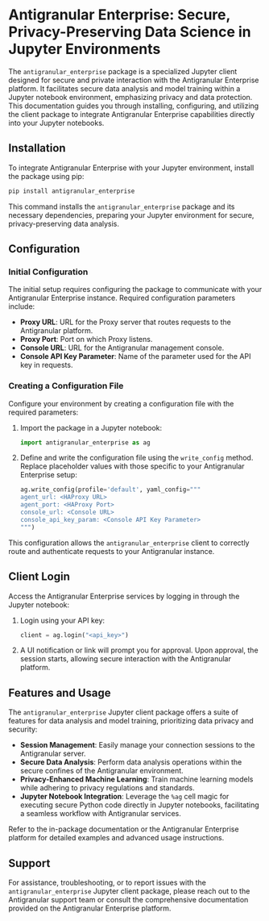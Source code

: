 # Antigranular Enterprise: Secure, Privacy-Preserving Data Science in Jupyter Environments

The `antigranular_enterprise` package is a specialized Jupyter client designed for secure and private interaction with the Antigranular Enterprise platform. It facilitates secure data analysis and model training within a Jupyter notebook environment, emphasizing privacy and data protection. This documentation guides you through installing, configuring, and utilizing the client package to integrate Antigranular Enterprise capabilities directly into your Jupyter notebooks.

## Installation

To integrate Antigranular Enterprise with your Jupyter environment, install the package using pip:

```bash
pip install antigranular_enterprise
```

This command installs the `antigranular_enterprise` package and its necessary dependencies, preparing your Jupyter environment for secure, privacy-preserving data analysis.

## Configuration

### Initial Configuration

The initial setup requires configuring the package to communicate with your Antigranular Enterprise instance. Required configuration parameters include:

- **Proxy URL**: URL for the Proxy server that routes requests to the Antigranular platform.
- **Proxy Port**: Port on which Proxy listens.
- **Console URL**: URL for the Antigranular management console.
- **Console API Key Parameter**: Name of the parameter used for the API key in requests.

### Creating a Configuration File

Configure your environment by creating a configuration file with the required parameters:

1. Import the package in a Jupyter notebook:

    ```python
    import antigranular_enterprise as ag
    ```

2. Define and write the configuration file using the `write_config` method. Replace placeholder values with those specific to your Antigranular Enterprise setup:

    ```python
    ag.write_config(profile='default', yaml_config="""
    agent_url: <HAProxy URL>
    agent_port: <HAProxy Port>
    console_url: <Console URL>
    console_api_key_param: <Console API Key Parameter>
    """)
    ```

This configuration allows the `antigranular_enterprise` client to correctly route and authenticate requests to your Antigranular instance.

## Client Login

Access the Antigranular Enterprise services by logging in through the Jupyter notebook:

1. Login using your API key:

    ```python
    client = ag.login("<api_key>")
    ```

2. A UI notification or link will prompt you for approval. Upon approval, the session starts, allowing secure interaction with the Antigranular platform.

## Features and Usage

The `antigranular_enterprise` Jupyter client package offers a suite of features for data analysis and model training, prioritizing data privacy and security:

- **Session Management**: Easily manage your connection sessions to the Antigranular server.
- **Secure Data Analysis**: Perform data analysis operations within the secure confines of the Antigranular environment.
- **Privacy-Enhanced Machine Learning**: Train machine learning models while adhering to privacy regulations and standards.
- **Jupyter Notebook Integration**: Leverage the `%ag` cell magic for executing secure Python code directly in Jupyter notebooks, facilitating a seamless workflow with Antigranular services.

Refer to the in-package documentation or the Antigranular Enterprise platform for detailed examples and advanced usage instructions.

## Support

For assistance, troubleshooting, or to report issues with the `antigranular_enterprise` Jupyter client package, please reach out to the Antigranular support team or consult the comprehensive documentation provided on the Antigranular Enterprise platform.
